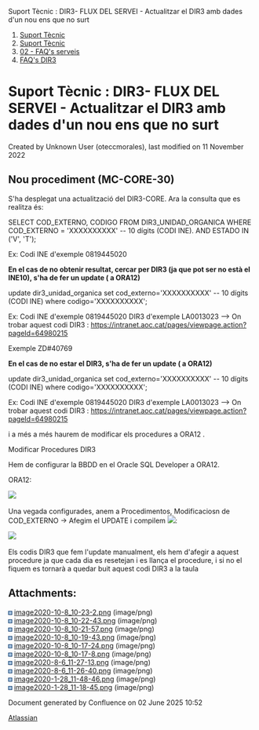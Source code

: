 Suport Tècnic : DIR3- FLUX DEL SERVEI - Actualitzar el DIR3 amb dades d'un nou ens que no surt  

1.  [Suport Tècnic](index.html)
2.  [Suport Tècnic](13893782.html)
3.  [02 - FAQ's serveis](26313393.html)
4.  [FAQ's DIR3](64980213.html)

Suport Tècnic : DIR3- FLUX DEL SERVEI - Actualitzar el DIR3 amb dades d'un nou ens que no surt
==============================================================================================

Created by Unknown User (oteccmorales), last modified on 11 November 2022

  

**Nou procediment (MC-CORE-30)**
--------------------------------

S'ha desplegat una actualització del DIR3-CORE. Ara la consulta que es realitza és:

SELECT COD\_EXTERNO, CODIGO
  FROM DIR3\_UNIDAD\_ORGANICA
 WHERE COD\_EXTERNO = 'XXXXXXXXXX' -- 10 dígits (CODI INE).
   AND ESTADO IN ('V', 'T');

Ex: Codi INE d'exemple 0819445020

**En el cas de no obtenir resultat, cercar per DIR3 (ja que pot ser no està el INE10), s'ha de fer un update ( a ORA12)** 

update dir3\_unidad\_organica 
set cod\_externo='XXXXXXXXXX' -- 10 dígits (CODI INE)
where codigo='XXXXXXXXXX';

Ex: Codi INE d'exemple 0819445020
DIR3 d'exemple LA0013023 --> On trobar aquest codi DIR3 : https://intranet.aoc.cat/pages/viewpage.action?pageId=64980215

Exemple ZD#40769

**En el cas de no estar el DIR3, s'ha de fer un update ( a ORA12)** 

update dir3\_unidad\_organica 
set cod\_externo='XXXXXXXXXX' -- 10 dígits (CODI INE)
where codigo='XXXXXXXXXX';

Ex: Codi INE d'exemple 0819445020
DIR3 d'exemple LA0013023 --> On trobar aquest codi DIR3 : https://intranet.aoc.cat/pages/viewpage.action?pageId=64980215

i a més a més haurem de modificar els procedures a ORA12 .

Modificar Procedures DIR3

Hem de configurar la BBDD en el Oracle SQL Developer a ORA12.

ORA12:

![](attachments/64980222/64980228.png)

Una vegada configurades, anem a Procedimentos, Modificaciosn de COD\_EXTERNO → Afegim el UPDATE i compilem ![](attachments/64980222/64980223.png):

![](attachments/64980222/64980226.png)

Els codis DIR3 que fem l'update manualment, els hem d'afegir a aquest procedure ja que cada dia es resetejan i es llança el procedure, i si no el fiquem es tornarà a quedar buit aquest codi DIR3 a la taula

  

Attachments:
------------

![](images/icons/bullet_blue.gif) [image2020-10-8\_10-23-2.png](attachments/64980222/64980223.png) (image/png)  
![](images/icons/bullet_blue.gif) [image2020-10-8\_10-22-43.png](attachments/64980222/64980224.png) (image/png)  
![](images/icons/bullet_blue.gif) [image2020-10-8\_10-21-57.png](attachments/64980222/64980225.png) (image/png)  
![](images/icons/bullet_blue.gif) [image2020-10-8\_10-19-43.png](attachments/64980222/64980226.png) (image/png)  
![](images/icons/bullet_blue.gif) [image2020-10-8\_10-17-24.png](attachments/64980222/64980227.png) (image/png)  
![](images/icons/bullet_blue.gif) [image2020-10-8\_10-17-8.png](attachments/64980222/64980228.png) (image/png)  
![](images/icons/bullet_blue.gif) [image2020-8-6\_11-27-13.png](attachments/64980222/64980229.png) (image/png)  
![](images/icons/bullet_blue.gif) [image2020-8-6\_11-26-40.png](attachments/64980222/64980230.png) (image/png)  
![](images/icons/bullet_blue.gif) [image2020-1-28\_11-48-46.png](attachments/64980222/64980231.png) (image/png)  
![](images/icons/bullet_blue.gif) [image2020-1-28\_11-18-45.png](attachments/64980222/64980232.png) (image/png)  

Document generated by Confluence on 02 June 2025 10:52

[Atlassian](http://www.atlassian.com/)